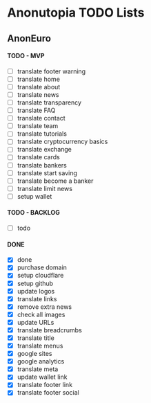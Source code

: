 # Anonutopia TODO Lists

## AnonEuro

#### TODO - MVP

- [ ] translate footer warning
- [ ] translate home
- [ ] translate about
- [ ] translate news
- [ ] translate transparency
- [ ] translate FAQ
- [ ] translate contact
- [ ] translate team
- [ ] translate tutorials
- [ ] translate cryptocurrency basics
- [ ] translate exchange
- [ ] translate cards
- [ ] translate bankers
- [ ] translate start saving
- [ ] translate become a banker
- [ ] translate limit news
- [ ] setup wallet

#### TODO - BACKLOG

- [ ] todo

#### DONE

- [x] done
- [x] purchase domain
- [x] setup cloudflare
- [x] setup github
- [x] update logos
- [x] translate links
- [x] remove extra news
- [x] check all images
- [x] update URLs
- [x] translate breadcrumbs
- [x] translate title
- [x] translate menus
- [x] google sites
- [x] google analytics
- [x] translate meta
- [x] update wallet link
- [x] translate footer link
- [x] translate footer social
